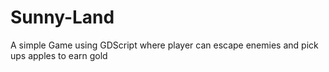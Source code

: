 # Sunny-Land
A simple Game using GDScript where player can escape enemies and pick ups apples to earn gold
